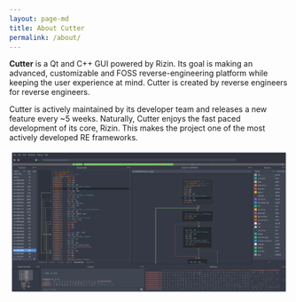 ```yaml
---
layout: page-md
title: About Cutter
permalink: /about/
---
```

<p><strong>Cutter</strong> is a Qt and C++ GUI powered by Rizin. Its goal is making an advanced, customizable and FOSS reverse-engineering platform while keeping the user experience at mind. Cutter is created by reverse engineers for reverse engineers.</p>
<p>Cutter is actively maintained by its developer team and releases a new feature every ~5 weeks. Naturally, Cutter enjoys the fast paced development of its core, Rizin. This makes the project one of the most actively developed RE frameworks.</p>

![Cutter's Screenshot](/assets/images/cutter-screenshot.png)
